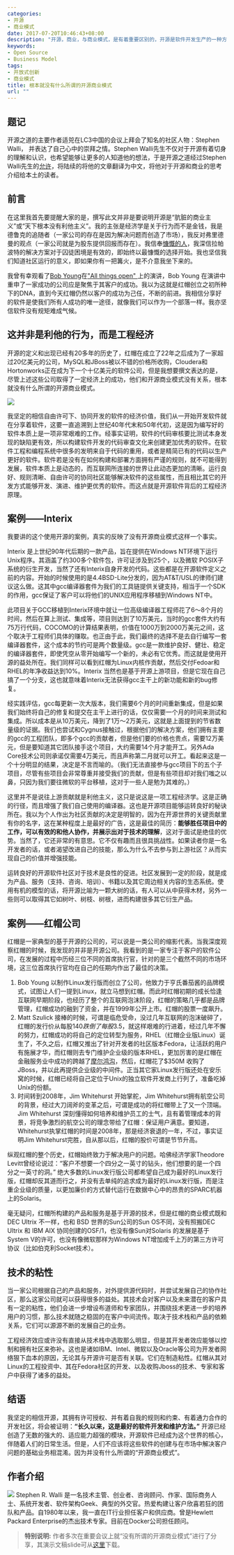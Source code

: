 ```yaml
---
categories:
- 开源
- 商业模式
date: 2017-07-20T10:46:43+08:00
description: "开源，商业，与商业模式，是有着重要区别的，开源是软件开发生产的一种方式，当然你可以利用来进行商业活动，至于这个商业活动的模式是什么全凭创始人自己定夺。你要做的是将他们三者分清楚了。但是要记得：开源不会一统天下，它的初衷就是多样性！"
keywords:
- Open Source
- Business Model
tags:
- 开放式创新
- 商业模式
title: 根本就没有什么所谓的开源商业模式
url: ""
---
```

## 题记

开源之道的主要作者适兕在LC3中国的会议上拜会了知名的社区人物：Stephen Walli， 并表达了自己心中的崇拜之情。Stephen Walli先生不仅对于开源有着切身的理解和认识，也希望能够让更多的人知道他的想法，于是开源之道经过Stephen Walli先生的[允许](https://medium.com/@stephenrwalli/i-would-be-happy-for-you-to-translate-the-article-3db8d9d9330b)，将陆续的将他的文章翻译为中文，将他对于开源和商业的思考介绍给本土的读者。

## 前言

在这里我首先要提醒大家的是，撰写此文并非是要说明开源是“肮脏的商业主义”或“天下根本没有利他主义”。我的主张是经济学是关于行为而不是金钱，我是德鲁克的追随者（一家公司的存在是因为解决问题而创造了市场），我反对弗里德曼的观点（一家公司就是为股东提供回报而存在）。我信奉[慷慨的人](https://www.amazon.com/Generous-Man-Helping-Others-Sexiest/dp/B005SNMU4I)，我深信拉帕波特的解决方案对于囚徒困境是有效的，即始终以最慷慨的选择开始。我也坚信我们知道社区运行的意义，即如果你有一把篝火，是不介意我坐下来的。

我曾有幸观看了[Bob Young](https://allthingsopen.org/speakers/bob-young/)在["All things open" ](https://allthingsopen.org/talk/start-ups-and-open-source/)上的演讲，Bob Young 在演讲中重申了一家成功的公司应是聚焦于其客户的成功。我以为这就是红帽创立之初所种下的DNA，直到今天红帽仍然以客户的成功为己任，不断的前进。我相信分享好的软件是使我们所有人成功的唯一途径，就像我们可以作为一个部落一样。我亦坚信软件没有规矩难成气候。

## 这并非是利他的行为，而是工程经济

开源的定义和出现已经有20多年的历史了，红帽在成立了22年之后成为了一家超过20亿美元的公司，MySQL和JBoss被以不错的价格所收购，Cloudera和Hortonworks正在成为下一个十亿美元的软件公司，但是我想要撰文表达的是，尽管上述这些公司取得了一定经济上的成功，他们和开源商业模式没有关系，根本就没有什么所谓的开源商业模式。

![](https://cdn-images-1.medium.com/max/1600/1*lgNfpkE7dGeQO-53cyfajw.jpeg)

我坚定的相信自由许可下、协同开发的软件的经济价值，我们从一开始开发软件就在分享着软件，这要一直追溯到上世纪40年代末和50年代初，这是因为编写好的软件本质上是一项非常艰难的工作。经事实证明，软件的代码审核要比测试本身发现的缺陷更有效，所以构建软件开发的代码审查文化来创建更加优秀的软件。在软件工程和编程系统中很多的发明来自于代码的重用，或者是精简已有的代码以生产更好的软件。软件若是没有在如何构建和部署方面拥有严谨的规则，就不可能得到发展，软件本质上是动态的，而互联网所连接的世界让此动态更加的清晰。运行良好、规则清晰、自由许可的协同社区能够解决软件的这些属性，而且相比其它的开发方式能够开发、演进、维护更优秀的软件。而这点就是开源软件背后的工程经济原理。

## 案例——Interix

我要讲的这个使用开源的案例，真实的反映了没有开源商业模式这样一个事实。

Interix 是上世纪90年代后期的一款产品，旨在提供在Windows NT环境下运行Unix程序。其涵盖了约300多个软件包，许可证涉及到25个，以及微软 POSIX子系统的衍生开发，当然了还有Interix自身开发的代码。这些都是在开源软件定义之前的内容。开始的时候使用的是4.4BSD-Lite分发的，因为AT&T/USL的律师们建议这么做。这其中gcc编译器套件为我们的工具链提供关键支持，相当于一个SDK的作用，gcc保证了客户可以将他们的UNIX应用程序移植到Windows NT中。

此项目关于GCC移植到Interix环境中就让一位高级编译器工程师花了6～8个月的时间，然后在算上测试、集成等，项目则达到了10万美元，当时的gcc套件大约有75万行代码，COCOMO的计算结果表明，价值在1000万到2000万美元之间，这个取决于工程师们具体的赚取。也正由于此，我们最终的选择不是去自行编写一套编译器套件，这个成本的节约可是两个数量级。gcc是一款维护良好、健壮、稳定的编译器套件，即使凭空从零开始编写一个新的，未必有它优秀。而这就是使用开源的益处所在。我们同样可以看到红帽为Linux内核作贡献，然后交付Fedoar和RHEL的年净收益达到10%。Interix 当然也是基于开源上游项目，但是它现在自己搞了一个分支，这也就意味着Interix无法获得gcc主干上的新功能和新的bug修复。

经实践评估，gcc每更新一次大版本，我们需要6个月的时间重新集成，但是如果我们始终将自己的修复和提交在主干上进行的话，仅仅需要一个月的时间来测试和集成。所以成本是从10万美元，降到了1万～2万美元，这就是上面提到的节省数量级的证据。我们也尝试和Cygnus接触过，根据他们的解决方案，他们拥有主要的gcc的工程团队，即多个gcc的贡献者，但是他们要的价格也贵点，需要12万美元，但是要知道其它团队接手这个项目，大约需要14个月才能开工。另外Ada Core技术公司则承诺仅需要4万美元，而且声称第二月就可以开工。看起来这是一个十分明显的结果，决定是不言而喻的。（我们无法直接参与gcc项目下的五个子项目，尽管有些项目会非常尊重并接受我们的贡献，但是有些项目却对我们嗤之以鼻，只因为我们要往微软的平台移植，这对于一些人是勉为其难的。）

这里并不是说往上游贡献就是利他主义，这只是说这是一项工程经济学。这是正确的行径，而且增强了我们自己使用的编译器。这也是开源项目能够运转良好的秘诀所在。我以为个人作出为社区贡献的决定是明智的，因为在开源世界的关键贡献里有你的名字，这在某种程度上是最好的广告，这是最佳的简历：**能够胜任项目中的工作，可以有效的和他人协作，并展示出对于技术的理解**，这对于面试是绝佳的优势。当然了，它还非常的有意思。它不仅有趣而且很具挑战性。如果读者你是一名开发者的话，或者渴望改进自己的技能，那么为什么不去参与到上游社区？从而实现自己的价值并增强技能。

运转良好的开源软件社区对于技术是良性的促进。社区发展到一定的阶段，就是成为产品、服务（支持、咨询、培训）、书籍以及其它周边相关内容的生态系统。使用有机的模型的话，将开源比喻为一颗大树的话，有人可以从中获得木材，另外一些则可以取得其它如树叶、树枝、树根，进而构建很多其它衍生产品。

## 案例——红帽公司

红帽是一家典型的基于开源的公司的，可以说是一类公司的缩影代表。当我深度观察红帽的时候，我发现的并非是开源公司。我看到的是一家专注于客户的软件公司，在发展的过程中历经三位不同的首席执行官，针对的是三个截然不同的市场环境，这三位首席执行官均在自己的任期内作出了最佳的决策。

1. Bob Young 以制作Linux发行版而创立了公司，他致力于亨氏番茄酱的品牌模式，试图让人们一提到Linux，就立马想到红帽。而此时红帽初期的成长恰逢互联网早期阶段，也经历了整个的互联网泡沫阶段，红帽的策略几乎都是品牌管理，红帽成功的融到了资金，并在1999年公开上市。红帽的股票一度飙升。
2. Matt Szulick 接棒的时候，可谓是临危受命，没过几年互联网的泡沫破碎了，红帽的发行价从每股$140跌倒了每股$3.5，就这样艰难的行进着，经过几年不懈的努力，红帽成功的将自己的定位转型为服务，RHEL（红帽企业版Linux）诞生了，不久之后，红帽又推出了针对开发者的社区版本Fedora，让活跃的用户有施展才华，而红帽则去专门维护企业级的版本RHEL，更加厉害的是红帽在金融服务业中成功的跨越了[摩尔鸿沟](https://en.wikipedia.org/wiki/Crossing_the_Chasm)，然后，红帽花了$350M 收购了JBoss，并以此再提供企业级的中间件。正当其它家Linux发行版还处在安乐窝的时候，红帽已经将自己定位于Unix的独立软件开发商上行列了，准备吃掉Unix的份额。
3. 时间转到2008年，Jim Whitehurst 开始掌舵，Jim Whitehurst拥有航空公司的背景，经过大刀阔斧的变革之后，可谓是成功的将红帽带上了又一个顶端。Jim Whitehurst 深刻懂得如何培养和维护员工的士气，且有着管理成本的背景，将竞争激烈的航空公司的理念带给了红帽：保证用户满意。要知道，Whitehurst执掌红帽的时间是2008年，那是经济衰退的一年，不过，事实证明Jim Whitehurst完胜，自从那以后，红帽的股价可谓是节节升高。

纵观红帽的整个历史，红帽始终致力于解决用户的问题。哈佛经济学家Theodore Levitt曾经论说过：“客户不想要一个四分之一英寸的钻头，他们想要的是一个四分之一英寸的洞。” 绝大多数的Linux发行版公司都希望自己成为最好的Linux发行版，红帽却反其道而行之，并没有去单纯的追求成为最好的Linux发行版，而是注重企业级的质量，以更加廉价的方式替代运行在数据中心中的昂贵的SPARC机器上的Solaris。

毫无疑问，红帽所构建的产品和服务是基于开源的技术，但是红帽的商业模式既和DEC Ultrix 不一样，也和 BSD 世界的Sun公司的Sun OS不同，没有照搬DEC Ultrix 和 IBM AIX 协同创建的OSF/1，也没有像Sun对Solaris 的发展是基于System V的许可，也没有像微软那样为Windows NT增加成千上万的第三方许可协议（比如伯克利Socket技术）。

## 技术的粘性

当一家公司根据自己的产品和服务，对外提供源代码时，并尝试发展自己的协作社区，那么这家公司就可以获得很多的益处。其技术会对客户以及未来潜在的客户具有一定的粘性，他们会进一步增设布道师和专家团队，并围绕技术更进一步的培养用户的习惯，那么技术就随之稳固的在客户中间流传。取决于技术栈和产品的依赖关系，它们可以源源不断的发展自己的业务。

工程经济效应或许没有直接从技术栈中选取那么明显，但是其开发者效应能够以控制和拥有社区来弥补。这也是诸如IBM、Intel、微软以及Oracle等公司为开发者网络狠下血本的原因，无论其与开源许可是否有关联。它们在制造粘性。红帽从其对Linux的工程投资中、其在Fedora社区的开发、以及收购Jboss的技术、专家和客户中获得了诸多的益处。

## 结语

我坚定的相信开源，其拥有许可授权、并有着自我的规则和约束、有着通力合作的开发社区，将会被证明：**“长久以来，这是最好的软件开发和维护方法。”** 开源已经创造了无数的强大的、适应能力超强的模块，开源软件已经成为这个世界的核心，伴随着人们的日常生活。但是，人们不应该将这些软件的创建与在市场中解决客户问题的基础业务相混淆。因为并没有什么所谓的“开源商业模式”。

## 作者介绍
![](https://opensource.com/sites/default/files/styles/profile_pictures/public/srw-2013-small.jpg?itok=07qTuWns) Stephen R. Walli 是一名技术主管、创业者、咨询顾问、作家、国际商务人士、系统开发者、软件架构Geek、典型的外交官。热爱构建让客户欣喜若狂的团队和产品。自1980年以来，我一直在IT行业担任客户和供应商。曾是Hewlett Packard Enterprise的杰出技术专家。目前在Docker公司担任顾问。

> **特别说明:** 作者多次在重要会议上就“没有所谓的开源商业模式”进行了分享，其演示文稿slide可从[这里](https://www.slideshare.net/LCChina/there-is-no-open-source-business-model)下载。
